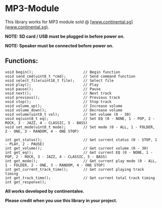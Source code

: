 # MP3-Module

This library works for MP3 module sold @ [www.continental.sg](www.continental.sg).

**NOTE: SD card / USB must be plugged in before power on.**

**NOTE: Speaker must be connected before power on.**

## Functions:
```
void begin();						// Begin function
void send_cmd(uint8_t *cmd);		// Send command function
void select_file(uint16_t file);	// Select file
void play();						// Play
void pause();						// Pause
void next();						// Next track
void previous();					// Previous track
void stop();						// Stop track
void volume_up();					// Increase volume
void volume_down();					// Decrease volume
void volume(uint8_t vol);			// Set volume (0 - 30)
void eq(uint8_t eq);				// Set EQ (0 - NONE, 1 - POP, 2 - ROCK, 3 - JAZZ, 4 - CLASSIC, 5 - BASS)
void set_mode(uint8_t mode);		// Set mode (0 - ALL, 1 - FOLDER, 2 - ONE, 3 - RANDOM, 4 - ONE STOP)

int get_status();					// Get current status (0 - STOP, 1 - PLAY, 2 - PAUSE)
int get_volume();					// Get current volume (0 - 30)
int get_eq();						// Get current EQ (0 - NONE, 1 - POP, 2 - ROCK, 3 - JAZZ, 4 - CLASSIC, 5 - BASS)
int get_mode();						// Get current play mode (0 - ALL, 1 - FOLDER, 2 - ONE, 3 - RANDOM, 4 - ONE STOP)
int get_current_track_time();		// Get current playing track timing
int get_track_time();				// Get current total track timing
int get_response();
```

**All works developed by continentalee.**

**Please credit when you use this library in your project.**
